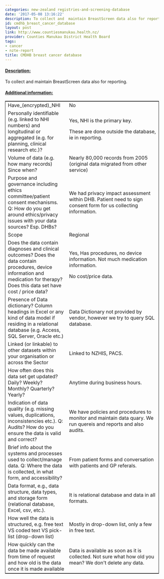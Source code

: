 ```yaml
---
categories: new-zealand registries-and-screening-database
date: '2017-05-08 13:16:22'
description: To collect and  maintain BreastScreen data also for reporting.
id: cmdhb_breast_cancer_database
layout: post
link: http://www.countiesmanukau.health.nz/
provider: Counties Manukau District Health Board
tags:
- cancer
- nzte-report
title: CMDHB breast cancer database
---
```



 <h4> <u>Description:</u> </h4>
To collect and  maintain BreastScreen data also for reporting.
 <h4> <u>Additional information:</u> </h4>
 <table style="border: 1px solid">
 <tr> <td width="40%">Have_(encrypted)_NHI</td> <td>No</td> </tr>
 <tr> <td width="40%">Personally identifiable (e.g. linked to NHI numbers) and longitudinal or aggregated (e.g. for planning, clinical research etc.)?</td> <td>Yes, NHI is the primary key.

These are done outside the database, ie in reporting.</td> </tr>
 <tr> <td width="40%">Volume of data (e.g. how many records)
Since when?</td> <td>Nearly 80,000 records from 2005 (original data migrated from other service)</td> </tr>
 <tr> <td width="40%">Purpose and governance including ethics committee/patient consent mechanisms. Q: How do you get around ethics/privacy issues with your data sources? Esp. DHBs?</td> <td>We had privacy impact assessment within DHB. Patient need to sign consent form for us collecting information.</td> </tr>
 <tr> <td width="40%">Scope</td> <td>Regional</td> </tr>
 <tr> <td width="40%">Does the data contain diagnoses and clinical outcomes?
Does the data contain procedures, device information and medication for therapy?
Does this data set have cost / price data?</td> <td>Yes,
Has procedures, no device information. Not much medication information.

No cost/price data.</td> </tr>
 <tr> <td width="40%">Presence of Data dictionary? Column headings in Excel or any kind of data model if residing in a relational database (e.g. Access, SQL Server, Oracle etc.) </td> <td>Data Dictionary not provided by vendor, however we try to query SQL database.</td> </tr>
 <tr> <td width="40%">Linked (or linkable) to other datasets within your organisation or across the Sector</td> <td>Linked to NZHIS, PACS.</td> </tr>
 <tr> <td width="40%">How often does this data set get updated? Daily? Weekly? Monthly? Quarterly? Yearly?</td> <td>Anytime during business hours.</td> </tr>
 <tr> <td width="40%">Indication of data quality (e.g. missing values, duplications, inconsistencies etc.). Q: Audits? How do you ensure the data is valid and correct?</td> <td>We have policies and procedures to monitor and maintain data quary. We run quereis and reports and also audits.</td> </tr>
 <tr> <td width="40%">Brief info about the systems and processes used to collect/manage data. Q: Where the data is collected, in what form, and accessibility?</td> <td>From patient forms and conversation with patients and GP referals.</td> </tr>
 <tr> <td width="40%">Data format, e.g., data structure, data types, and storage form (relational database, Excel, csv, etc.).</td> <td>It is relational database and data in all formats.</td> </tr>
 <tr> <td width="40%">How well the data is structured, e.g. free text VS coded text VS pick-list (drop-down list)</td> <td>Mostly in drop-down list, only a few in free text.</td> </tr>
 <tr> <td width="40%">How quickly can the data be made available from time of request and how old is the data once it is made available</td> <td>Data is available as soon as it is collected. Not sure what how old you mean? We don't delete any data.</td> </tr>
 </table>
